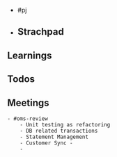 - #pj
- ## Strachpad
## Learnings
## Todos
## Meetings
	- #oms-review
		- Unit testing as refactoring
		- DB related transactions
		- Statement Management
		- Customer Sync -
		-